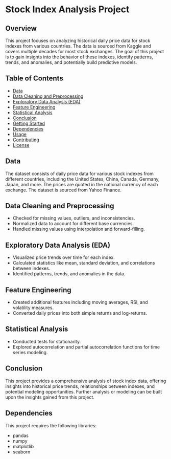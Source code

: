 # Stock Index Analysis Project

## Overview

This project focuses on analyzing historical daily price data for stock indexes from various countries. The data is sourced from Kaggle and covers multiple decades for most stock exchanges. The goal of this project is to gain insights into the behavior of these indexes, identify patterns, trends, and anomalies, and potentially build predictive models.

## Table of Contents

- [Data](#data)
- [Data Cleaning and Preprocessing](#data-cleaning-and-preprocessing)
- [Exploratory Data Analysis (EDA)](#exploratory-data-analysis-eda)
- [Feature Engineering](#feature-engineering)
- [Statistical Analysis](#statistical-analysis)
- [Conclusion](#conclusion)
- [Getting Started](#getting-started)
- [Dependencies](#dependencies)
- [Usage](#usage)
- [Contributing](#contributing)
- [License](#license)

## Data

The dataset consists of daily price data for various stock indexes from different countries, including the United States, China, Canada, Germany, Japan, and more. The prices are quoted in the national currency of each exchange. The dataset is sourced from Yahoo Finance.

## Data Cleaning and Preprocessing

- Checked for missing values, outliers, and inconsistencies.
- Normalized data to account for different base currencies.
- Handled missing values using interpolation and forward-filling.

## Exploratory Data Analysis (EDA)

- Visualized price trends over time for each index.
- Calculated statistics like mean, standard deviation, and correlations between indexes.
- Identified patterns, trends, and anomalies in the data.

## Feature Engineering

- Created additional features including moving averages, RSI, and volatility measures.
- Converted daily prices into both simple returns and log-returns.

## Statistical Analysis

- Conducted tests for stationarity.
- Explored autocorrelation and partial autocorrelation functions for time series modeling.

## Conclusion

This project provides a comprehensive analysis of stock index data, offering insights into historical price trends, relationships between indexes, and potential modeling opportunities. Further analysis or modeling can be built upon the insights gained from this project.

## Dependencies

This project requires the following libraries:

- pandas
- numpy
- matplotlib
- seaborn




